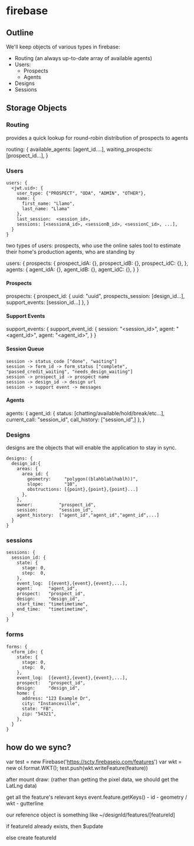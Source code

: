 # firebase
## Outline
We'll keep objects of various types in firebase:

  * Routing (an always up-to-date array of available agents)
  * Users:
    * Prospects
    * Agents
  * Designs
  * Sessions

## Storage Objects

### Routing

  provides a quick lookup for round-robin distribution of prospects to agents

  routing: {
    available_agents: [agent_id....],
    waiting_prospects: [prospect_id...],
  }

### Users
    users: {
      <jwt.uid>: {
        user_type: {"PROSPECT", "ODA", "ADMIN", "OTHER"},
        name: {
          first_name: "Llamo",
          last_name: "Llama"
        },
        last_session:  <session_id>,
        sessions: [<sessionA_id>, <sessionB_id>, <sessionC_id>, ...],
      }
    }

  two types of users:
    prospects, who use the online sales tool to estimate their home's production
    agents, who are standing by

  users: {
    prospects: {
      prospect_idA: {},
      prospect_idB: {},
      prospect_idC: {},
    },
    agents: {
      agent_idA: {},
      agent_idB: {},
      agent_idC: {},
    }
  }

#### Prospects

  prospects: {
    prospect_id: {
      uuid:              "uuid",
      prospects_session: [design_id...],
      support_events:   [session_id...]
    },
  }

#### Support Events

  support_events: {
    support_event_id: {
      session: "<session_id>",
      agent: "<agent_id>",
      agent: "<agent_id>",
    }
  }

#### Session Queue


    session -> status_code ["done", "waiting"]
    session -> form_id -> form_status ["complete", "passed_credit_waiting", "needs_design_waiting"]
    session -> prospect_id -> prospect name
    session -> design_id -> design url
    session -> support event -> messages


#### Agents

  agents: {
    agent_id: {
      status:       [chatting/available/hold/break/etc...],
      current_call: "session_id",
      call_history: ["session_id",]
    },
  }

### Designs

  designs are the objects that will enable the application to stay in sync.

    designs: {
      design_id:{
        areas: {
          area_id: {
            geometry:     "polygon((blahblablhablh))",
            slope:        "10",
            obstructions: [{point},{point},{point}...]
          },
        },
        owner:          "prospect_id",
        session:        "session_id",
        agent_history:  ["agent_id","agent_id","agent_id",...]
      }
    }

### sessions

    sessions: {
      session_id: {
        state: {
          stage: 0,
          step:  0,
        },
        event_log:  [{event},{event},{event},...],
        agent:      "agent_id",
        prospect:   "prospect_id",
        design:     "design_id",
        start_time: "timetimetime",
        end_time:   "timetimetime",
      }
    }

### forms

    forms: {
      <form_id>: {
        state: {
          stage: 0,
          step:  0,
        },
        event_log:  [{event},{event},{event},...],
        prospect:   "prospect_id",
        design:     "design_id",
        home: {
          address: "123 Example Dr",
          city: "Instanceville",
          state: "FB",
          zip: "54321",
        },
      }
    }

## how do we sync?

var test = new Firebase('https://scty.firebaseio.com/features')
var wkt = new ol.format.WKT();
test.push(wkt.writeFeature(feature))

after mount draw: (rather than getting the pixel data, we should get the LatLng data)

get all the feature's relevant keys
    event.feature.getKeys()
    - id
    - geometry / wkt
    - gutterline

our reference object is something like ~/designId/features/[featureId]

if featureId already exists, then $update

else create featureId
